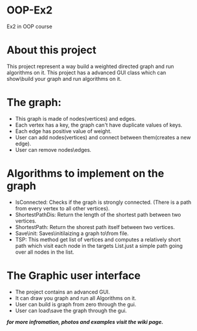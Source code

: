 # OOP-Ex2
Ex2 in OOP course
# About this project 
This project represent a way build a weighted directed graph and run algorithms on it.
This project has a advanced GUI class which can show\build your graph and run algorithms on it.

# The graph: 
* This graph is made of nodes(vertices) and edges.
* Each vertex has a key, the graph can't have duplicate values of keys.
* Each edge has positive value of weight.
* User can add nodes(vertices) and connect between them(creates a new edge).
* User can remove nodes\edges.

# Algorithms to implement on the graph
* IsConnected: Checks if the graph is strongly connected. (There is a path from every vertex to all other vertices).
* ShortestPathDis: Return the length of the shortest path between two vertices.
* ShortestPath: Return the shorest path itself between two vertices. 
* Save\init: Saves\initilaizing a graph to\from file. 
* TSP: This method get list of vertices and computes a relatively short path which visit each node in the targets List.just a simple path going over all nodes in the list.

# The Graphic user interface
* The project contains an advanced GUI.
* It can draw you graph and run all Algorithms on it.
* User can build is graph from zero through the gui.
* User can load\save the graph through the gui.

***for more infromation, photos and examples visit the wiki page.***

  
  


